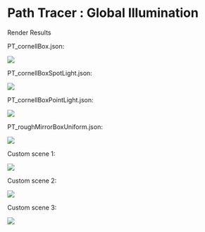 Path Tracer : Global Illumination
======================
Render Results

PT_cornellBox.json:

![](result/default.png)

PT_cornellBoxSpotLight.json:

![](result/spotlight.png)

PT_cornellBoxPointLight.json:

![](result/pointlight.png)

PT_roughMirrorBoxUniform.json:

![](result/roughmirror.png)

Custom scene 1:

![](result/custom1.png)

Custom scene 2:

![](result/custom2.png)

Custom scene 3:

![](result/custom3.png)
